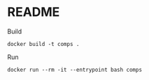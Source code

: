 # README

Build
```
docker build -t comps .
```

Run
```
docker run --rm -it --entrypoint bash comps
```